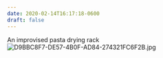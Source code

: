 ```yaml
---
date: 2020-02-14T16:17:18-0600
draft: false
---
```


An improvised pasta drying rack ![D9BBC8F7-DE57-4B0F-AD84-274321FC6F2B.jpg](https://ianwhitney.micro.blog/uploads/2020/932769d60f.jpg)


